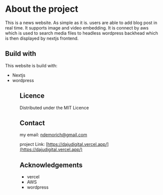 <h1>About the project</h1>
This is a news website. As simple as it is. users are able to add blog post in real time. It supports image and video embedding.
It is connect by aws which is used to search media files to headless wordpress backhead which is then displayed by nextjs frontend.

<h2>Build with</h2>

This website is build with:

<ul>
 <li>Nextjs</li>
<li>wordpress</li>
<ul>

<h2>Licence</h2>

Distributed under the MIT Licence

<h2>Contact</h2>

my email: [ndemorich@gmail.com](ndemorich@gmail.com)

project Link: [https://dajudigital.vercel.app/](https://dajudigital.vercel.app/)

<h2>Acknowledgements</h2>

<ul>
<li>vercel</li>
<li>AWS</li>
<li>wordpress</li>
</ul>
